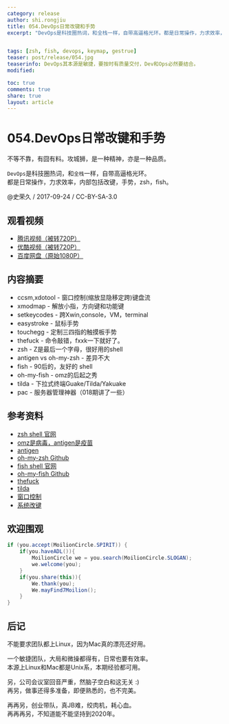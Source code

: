 ```yaml
---
category: release
author: shi.rongjiu
title: 054.DevOps日常改键和手势
excerpt: "DevOps是科技圈热词，和全栈一样，自带高逼格光环。都是日常操作，力求效率，内部包括改键，手势，zsh，fish。"


tags: [zsh, fish, devops, keymap, gestrue]
teaser: post/release/054.jpg
teaserinfo: DevOps其本源是敏捷，要按时有质量交付，Dev和Ops必然要结合。
modified: 

toc: true
comments: true
share: true
layout: article
---
```


# 054.DevOps日常改键和手势

不等不靠，有囧有料。攻城狮，是一种精神，亦是一种品质。  

`DevOps`是科技圈热词，和`全栈`一样，自带高逼格光环。  
都是日常操作，力求效率，内部包括改键，手势，zsh，fish。

@史荣久 / 2017-09-24 / CC-BY-SA-3.0  

## 观看视频

  * [腾讯视频（被转720P）](http://v.qq.com/x/page/g0553x3gcbq.html)
  * [优酷视频（被转720P）](http://v.youku.com/v_show/id_XMzA0MzY5MjQ3Ng==.html)
  * [百度网盘（原始1080P）](http://pan.baidu.com/s/1boMLtoV)

## 内容摘要 

  * ccsm,xdotool - 窗口控制(缩放显隐移定跨)键盘流
  * xmodmap - 解放小指，方向键和功能键
  * setkeycodes - 跨Xwin,console，VM，terminal
  * easystroke - 鼠标手势
  * touchegg - 定制三四指的触摸板手势
  * thefuck - 命令敲错，fxxk一下就好了。
  * zsh - Z是最后一个字母，很好用的shell
  * antigen vs oh-my-zsh - 差异不大
  * fish - 90后的，友好的 shell
  * oh-my-fish - omz的后起之秀
  * tilda - 下拉式终端Guake/Tilda/Yakuake
  * pac - 服务器管理神器（018期讲了一些）

## 参考资料

  * [zsh shell 官网](http://zsh.org/)
  * [omz是病毒，antigen是疫苗](http://joshldavis.com/2014/07/26/oh-my-zsh-is-a-disease-antigen-is-the-vaccine/)
  * [antigen](https://github.com/zsh-users/antigen)
  * [oh-my-zsh Github](https://github.com/robbyrussell/oh-my-zsh)
  * [fish shell 官网](https://fishshell.com/)
  * [oh-my-fish Github](https://github.com/oh-my-fish/oh-my-fish)
  * [thefuck](https://github.com/nvbn/thefuck)
  * [tilda](http://blog.csdn.net/jpush/article/details/60869213)
  * [窗口控制](https://gist.github.com/trydofor/a175f8b743b0a8a724b873d4f0ce50b2)
  * [系统改键](https://gist.github.com/trydofor/6333c79ae3e7ffac2e0d699043651316)

## 欢迎围观

``` java
if (you.accept(MoilionCircle.SPIRIT)) {
    if(you.haveADL()){
        MoilionCircle we = you.search(MoilionCircle.SLOGAN);
        we.welcome(you);
    }
    if(you.share(this)){
        We.thank(you);
        We.mayFind7Moilion();
    }
}
```

## 后记

不能要求团队都上Linux，因为Mac真的漂亮还好用。  

一个敏捷团队，大局和微操都得有，日常也要有效率。  
本源上Linux和Mac都是Unix系，本期经验都可用。

另，公司会议室回音严重，然脑子空白和这无关 :)  
再另，做事还得多准备，即便熟悉的，也不完美。  

再再另，创业带队，真JB难，绞肉机，耗心血。  
再再再另，不知道能不能坚持到2020年。
